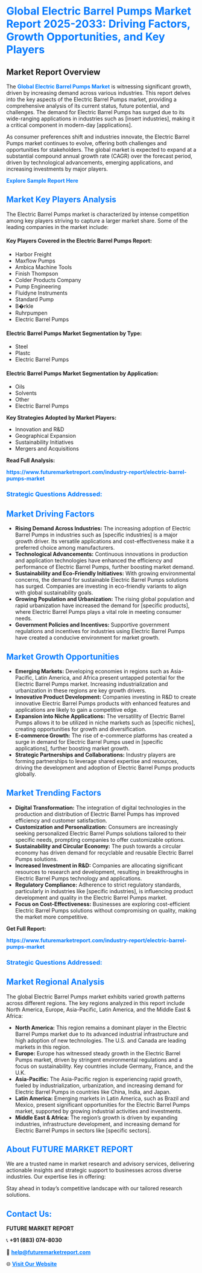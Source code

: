 <h1 style="color: #007BFF;">Global Electric Barrel Pumps Market Report 2025-2033: Driving Factors, Growth Opportunities, and Key Players</h1>

<section id="overview">
<h2>Market Report Overview</h2>
<p>The <a href="https://www.futuremarketreport.com/industry-report/electric-barrel-pumps-market" style="color: #007BFF; text-decoration: none;"><strong>Global Electric Barrel Pumps Market</strong></a> is witnessing significant growth, driven by increasing demand across various industries. This report delves into the key aspects of the Electric Barrel Pumps market, providing a comprehensive analysis of its current status, future potential, and challenges. The demand for Electric Barrel Pumps has surged due to its wide-ranging applications in industries such as [insert industries], making it a critical component in modern-day [applications].</p>
<p>As consumer preferences shift and industries innovate, the Electric Barrel Pumps market continues to evolve, offering both challenges and opportunities for stakeholders. The global market is expected to expand at a substantial compound annual growth rate (CAGR) over the forecast period, driven by technological advancements, emerging applications, and increasing investments by major players.</p>
</section>

<section id="overview">
<p><a href="https://www.futuremarketreport.com/request-sample/reportId=100717" style="color: #007BFF; text-decoration: none;"><strong>Explore Sample Report Here</strong></a></p>
</section>

<section id="key-players">
<h2 style="color: #007BFF;">Market Key Players Analysis</h2>
<p>The Electric Barrel Pumps market is characterized by intense competition among key players striving to capture a larger market share. Some of the leading companies in the market include:</p>
<h4>Key Players Covered in the Electric Barrel Pumps Report:</h4>
<ul><li>Harbor Freight</li><li>Maxflow Pumps</li><li>Ambica Machine Tools</li><li>Finish Thompson</li><li>Colder Products Company</li><li>Pump Engineering</li><li>Fluidyne Instruments</li><li>Standard Pump</li><li>B�rkle</li><li>Ruhrpumpen</li><li>Electric Barrel Pumps</li></ul>
<h4>Electric Barrel Pumps Market Segmentation by Type:</h4>
<ul><li>Steel</li><li>Plastc</li><li>Electric Barrel Pumps</li></ul>

<h4>Electric Barrel Pumps Market Segmentation by Application:</h4>
<ul><li>Oils</li><li>Solvents</li><li>Other</li><li>Electric Barrel Pumps</li></ul>
<p><strong>Key Strategies Adopted by Market Players:</strong></p>
<ul>
<li>Innovation and R&D</li>
<li>Geographical Expansion</li>
<li>Sustainability Initiatives</li>
<li>Mergers and Acquisitions</li>
</ul>
</section>

<section>
<p><strong>Read Full Analysis: </strong></p><a href="https://www.futuremarketreport.com/industry-report/electric-barrel-pumps-market" style="color: #007BFF; text-decoration: none;"><strong>https://www.futuremarketreport.com/industry-report/electric-barrel-pumps-market</strong></a>
<h3 style="color: #007BFF;">Strategic Questions Addressed:</h3>
</section>

<section id="driving-factors">
<h2 style="color: #007BFF;">Market Driving Factors</h2>
<ul>
<li><strong>Rising Demand Across Industries:</strong> The increasing adoption of Electric Barrel Pumps in industries such as [specific industries] is a major growth driver. Its versatile applications and cost-effectiveness make it a preferred choice among manufacturers.</li>
<li><strong>Technological Advancements:</strong> Continuous innovations in production and application technologies have enhanced the efficiency and performance of Electric Barrel Pumps, further boosting market demand.</li>
<li><strong>Sustainability and Eco-Friendly Initiatives:</strong> With growing environmental concerns, the demand for sustainable Electric Barrel Pumps solutions has surged. Companies are investing in eco-friendly variants to align with global sustainability goals.</li>
<li><strong>Growing Population and Urbanization:</strong> The rising global population and rapid urbanization have increased the demand for [specific products], where Electric Barrel Pumps plays a vital role in meeting consumer needs.</li>
<li><strong>Government Policies and Incentives:</strong> Supportive government regulations and incentives for industries using Electric Barrel Pumps have created a conducive environment for market growth.</li>
</ul>
</section>

<section id="growth-opportunities">
<h2 style="color: #007BFF;">Market Growth Opportunities</h2>
<ul>
<li><strong>Emerging Markets:</strong> Developing economies in regions such as Asia-Pacific, Latin America, and Africa present untapped potential for the Electric Barrel Pumps market. Increasing industrialization and urbanization in these regions are key growth drivers.</li>
<li><strong>Innovative Product Development:</strong> Companies investing in R&D to create innovative Electric Barrel Pumps products with enhanced features and applications are likely to gain a competitive edge.</li>
<li><strong>Expansion into Niche Applications:</strong> The versatility of Electric Barrel Pumps allows it to be utilized in niche markets such as [specific niches], creating opportunities for growth and diversification.</li>
<li><strong>E-commerce Growth:</strong> The rise of e-commerce platforms has created a surge in demand for Electric Barrel Pumps used in [specific applications], further boosting market growth.</li>
<li><strong>Strategic Partnerships and Collaborations:</strong> Industry players are forming partnerships to leverage shared expertise and resources, driving the development and adoption of Electric Barrel Pumps products globally.</li>
</ul>
</section>

<section id="trending-factors">
<h2 style="color: #007BFF;">Market Trending Factors</h2>
<ul>
<li><strong>Digital Transformation:</strong> The integration of digital technologies in the production and distribution of Electric Barrel Pumps has improved efficiency and customer satisfaction.</li>
<li><strong>Customization and Personalization:</strong> Consumers are increasingly seeking personalized Electric Barrel Pumps solutions tailored to their specific needs, prompting companies to offer customizable options.</li>
<li><strong>Sustainability and Circular Economy:</strong> The push towards a circular economy has driven demand for recyclable and reusable Electric Barrel Pumps solutions.</li>
<li><strong>Increased Investment in R&D:</strong> Companies are allocating significant resources to research and development, resulting in breakthroughs in Electric Barrel Pumps technology and applications.</li>
<li><strong>Regulatory Compliance:</strong> Adherence to strict regulatory standards, particularly in industries like [specific industries], is influencing product development and quality in the Electric Barrel Pumps market.</li>
<li><strong>Focus on Cost-Effectiveness:</strong> Businesses are exploring cost-efficient Electric Barrel Pumps solutions without compromising on quality, making the market more competitive.</li>
</ul>
</section>

<section>
<p><strong>Get Full Report: </strong></p><a href="https://www.futuremarketreport.com/industry-report/electric-barrel-pumps-market" style="color: #007BFF; text-decoration: none;"><strong>https://www.futuremarketreport.com/industry-report/electric-barrel-pumps-market</strong></a>
<h3 style="color: #007BFF;">Strategic Questions Addressed:</h3>
</section>


<section id="regional-analysis">
<h2 style="color: #007BFF;">Market Regional Analysis</h2>
<p>The global Electric Barrel Pumps market exhibits varied growth patterns across different regions. The key regions analyzed in this report include North America, Europe, Asia-Pacific, Latin America, and the Middle East & Africa:</p>
<ul>
<li><strong>North America:</strong> This region remains a dominant player in the Electric Barrel Pumps market due to its advanced industrial infrastructure and high adoption of new technologies. The U.S. and Canada are leading markets in this region.</li>
<li><strong>Europe:</strong> Europe has witnessed steady growth in the Electric Barrel Pumps market, driven by stringent environmental regulations and a focus on sustainability. Key countries include Germany, France, and the U.K.</li>
<li><strong>Asia-Pacific:</strong> The Asia-Pacific region is experiencing rapid growth, fueled by industrialization, urbanization, and increasing demand for Electric Barrel Pumps in countries like China, India, and Japan.</li>
<li><strong>Latin America:</strong> Emerging markets in Latin America, such as Brazil and Mexico, present significant opportunities for the Electric Barrel Pumps market, supported by growing industrial activities and investments.</li>
<li><strong>Middle East & Africa:</strong> The region’s growth is driven by expanding industries, infrastructure development, and increasing demand for Electric Barrel Pumps in sectors like [specific sectors].</li>
</ul>
</section>

<footer>
<h2 style="color: #007BFF;">About FUTURE MARKET REPORT</h2>
<p>We are a trusted name in market research and advisory services, delivering actionable insights and strategic support to businesses across diverse industries. Our expertise lies in offering:</p>

<p>Stay ahead in today’s competitive landscape with our tailored research solutions.</p>

<h2 style="color: #007BFF;">Contact Us:</h2>
<p><strong>FUTURE MARKET REPORT</strong></p>
<p>📞 <strong>+91 (883) 074-8030</strong></p>
<p>📧 <strong><a href="mailto:help@futuremarketreport.com" style="color: #007BFF;">help@futuremarketreport.com</a></strong></p>
<p>🌐 <strong><a href="https://www.futuremarketreport.com/" style="color: #007BFF;">Visit Our Website</a></strong></p>
</footer>